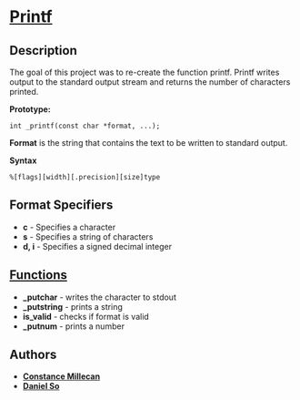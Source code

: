 # [Printf](./_printf.c)

## Description
The goal of this project was to re-create the function printf. Printf writes output to the standard output stream and returns the number of characters printed.

**Prototype:**
```
int _printf(const char *format, ...);
```
**Format** is the string that contains the text to be written to standard output.

**Syntax**
```
%[flags][width][.precision][size]type
```
## Format Specifiers
* **c** - Specifies a character
* **s** - Specifies a string of characters
* **d, i** - Specifies a signed decimal integer

## [Functions](./helpers.c)
* **\_putchar** - writes the character to stdout
* **\_putstring** - prints a string
* **is\_valid** - checks if format is valid
* **\_putnum** - prints a number

## Authors
* **[Constance Millecan](https://github.com/cmillecan)**
* **[Daniel So](https://github.com/djso89)**
